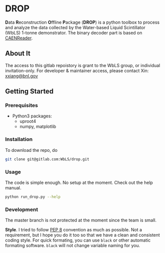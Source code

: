 # DROP

**D**ata **R**econstruction **O**ffline **P**ackage (**DROP**) is a python toolbox to process and analyze the data collected by the Water-based Liquid Scintillator (WbLS) 1-tonne demonstrator. The binary decoder part is based on [CAENReader](https://github.com/tlangfor/CAENReader). 

## About It

The access to this gitlab repoistory is grant to the WbLS group, or individual invitation-only. For developer & maintainer access, please contact Xin: <xxiang@bnl.gov>

## Getting Started

### Prerequisites

- Python3 packages:
  - uproot4
  - numpy, matplotlib

### Installation

To download the repo, do

```bash
git clone git@gitlab.com:WbLS/drop.git
```

### Usage

The code is simple enough. No setup at the moment. Check out the help manual. 

```bash
python run_drop.py --help
```

### Development

The master branch is not protected at the moment since the team is small. 

**Style**. I tried to follow [PEP 8](https://realpython.com/python-pep8/) convention as much as possible. Not a requirement, but I hope you do it too so that we have a clean and consistent coding style. For quick formating, you can use `black` or other automatic formating software. `black` will not change variable naming for you. 


